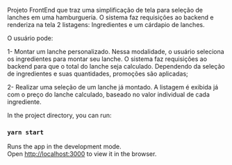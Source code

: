 Projeto FrontEnd que traz uma simplificação de tela para seleção de lanches em uma hamburgueria. O sistema faz requisições ao backend e renderiza na tela 2 listagens: Ingredientes e um cárdapio de lanches.

O usuário pode: 

1- Montar um lanche personalizado. Nessa modalidade, o usuário seleciona os ingredientes para montar seu lanche. O sistema faz requisições ao backend para que o total do lanche seja calculado. Dependendo da seleção de ingredientes e suas quantidades, promoções são aplicadas;

2- Realizar uma seleção de um lanche já montado. A listagem é exibida já com o preço do lanche calculado, baseado no valor individual de cada ingrediente.



In the project directory, you can run:

### `yarn start`

Runs the app in the development mode.\
Open [http://localhost:3000](http://localhost:3000) to view it in the browser.

